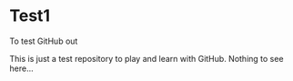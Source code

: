 # Test1
To test GitHub out

This is just a test repository to play and learn with GitHub. Nothing to see here...
